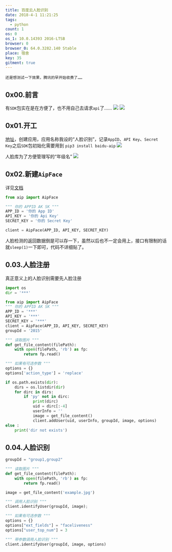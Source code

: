 ```yaml
---
title: 百度云人脸识别
date: 2018-4-1 11:21:25
tags:
  - python
count: 1
os: 0
os_1: 10.0.14393 2016-LTSB
browser: 0
browser_0: 64.0.3282.140 Stable
place: 宿舍
key: 35
gitment: true
---
```

    还是想测试一下效果，腾讯的早开始收费了……
<!-- more -->
## 0x00.前言
有`SDK`包实在是在方便了，也不用自己去请求`api`了……
![](https://i1.yuangezhizao.cn/Win-10/20180401113130.jpg!webp)
![](https://i1.yuangezhizao.cn/Win-10/20180401113152.jpg!webp)

## 0x01.开工
[地址](https://console.bce.baidu.com/ai/#/ai/face/overview/index)，创建应用，应用名称我设的“人脸识别”，记录`AppID`、`API Key`、`Secret Key`之后`SDK`包初始化需要用到
`pip3 install baidu-aip`
![](https://i1.yuangezhizao.cn/Win-10/20180401112606.jpg!webp)

人脸库为了方便管理写的“年级名”
![](https://i1.yuangezhizao.cn/Win-10/20180401113358.jpg!webp)

## 0x02.新建`AipFace`
详见[文档](http://ai.baidu.com/docs#/Face-Python-SDK/top)
``` python
from aip import AipFace

""" 你的 APPID AK SK """
APP_ID = '你的 App ID'
API_KEY = '你的 Api Key'
SECRET_KEY = '你的 Secret Key'

client = AipFace(APP_ID, API_KEY, SECRET_KEY)
```
人脸检测的返回数据倒是可以存一下，虽然以后也不一定会用上，接口有限制的话就`sleep(1)`一下即可，代码不详细贴了。

## 0.03.人脸注册
真正意义上的人脸识别需要先人脸注册
``` python
import os
dir = '***'

from aip import AipFace
""" 你的 APPID AK SK """
APP_ID = '***'
API_KEY = '***'
SECRET_KEY = '***'
client = AipFace(APP_ID, API_KEY, SECRET_KEY)
groupId = '2015'

""" 读取图片 """
def get_file_content(filePath):
    with open(filePath, 'rb') as fp:
        return fp.read()

""" 如果有可选参数 """
options = {}
options['action_type'] = 'replace'

if os.path.exists(dir):
    dirs = os.listdir(dir)
    for dirc in dirs:
        if 'py' not in dirc:
            print(dirc)
            uid = dirc[:-4]
            userInfo = ''
            image = get_file_content()
            client.addUser(uid, userInfo, groupId, image, options)
else :
    print('dir not exists')
```

## 0.04.人脸识别
``` python
groupId = "group1,group2"

""" 读取图片 """
def get_file_content(filePath):
    with open(filePath, 'rb') as fp:
        return fp.read()

image = get_file_content('example.jpg')

""" 调用人脸识别 """
client.identifyUser(groupId, image);

""" 如果有可选参数 """
options = {}
options["ext_fields"] = "faceliveness"
options["user_top_num"] = 3

""" 带参数调用人脸识别 """
client.identifyUser(groupId, image, options)
```
